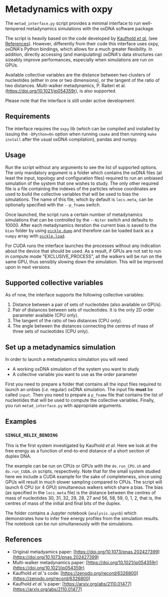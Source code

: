 # Metadynamics with oxpy

The `metad_interface.py` script provides a minimal interface to run well-tempered metadynamics simulations with the oxDNA software package.

The script is heavily based on the code developed by [Kaufhold *et al.*](https://zenodo.org/record/6326800) (see [References](#references)). However, differently from their code this interface uses oxpy, oxDNA's Python bindings, which allows for a much greater flexibility. In addition, directly accessing (and manipulating) oxDNA's data structures can sizeably improve performances, especially when simulations are run on GPUs.

Available collective variables are the distance between two clusters of nucleotides (either in one or two dimensions), or the tangent of the ratio of two distances.
Multi-walker metadynamics, P. Raiteri et al. (https://doi.org/10.1021/jp054359r), is also supported.

Please note that the interface is still under active development.

## Requirements

The interface requires the `oxpy` lib (which can be compiled and installed by issuing the `-DPython=On` option when running `cmake` and then running `make install` after the usual oxDNA compilation), pandas and numpy.

## Usage

Run the script without any arguments to see the list of supported options. The only mandatory argument is a folder which contains the oxDNA files (at least the input, topology and configuration files) required to run an unbiased simulation of the system that one wishes to study. The only other required file is a file containing the indexes of the particles whose coordinates are used to build the collective variables that will be used to bias the simulations. The name of this file, which by default is `locs.meta`, can be optionally specified with the `--p_fname` switch.

Once launched, the script runs a certain number of metadynamics simulations that can be controlled by the `--Niter` switch and defaults to 10000. After each metadynamics iteration the current bias is saved to the `bias` folder by using [`pickle.dump`](https://docs.python.org/3/library/pickle.html#pickle.dump) and therefore can be loaded back as a `numpy` array with [`pickle.load`](https://docs.python.org/3/library/pickle.html#pickle.load).

For CUDA runs the interface launches the processes without any indication about the device that should be used. As a result, if GPUs are not set to run in compute mode "EXCLUSIVE_PROCESS", all the walkers will be run on the same GPU, thus sensibly slowing down the simulation. This will be improved upon in next versions.


## Supported collective variables

As of now, the interface supports the following collective variables:

1. Distance between a pair of sets of nucleotides (also available on GPUs).
2. Pair of distances between sets of nucleotides. It is the only 2D order parameter available (CPU only).
3. The tangent of the ratio of two distances (CPU only).
4. The angle between the distances connecting the centres of mass of three sets of nucleotides (CPU only).

## Set up a metadynamics simulation

In order to launch a metadynamics simulation you will need

* A working oxDNA simulation of the system you want to study
* A collective variable you want to use as the order parameter

First you need to prepare a folder that contains all the input files required to launch an unbias (*i.e.* regular) oxDNA simulation. The input file **must** be called `input`. Then you need to prepare a `p_fname` file that contains the list of nucleotides that will be used to compute the collective variables. Finally, you run `metad_interface.py` with appropriate arguments.

## Examples

### `SINGLE_HELIX_BENDING` 

This is the first system investigated by Kaufhold *et al*. Here we look at the free energy as a function of end-to-end distance of a short section of duplex DNA.

The example can be run on CPUs or GPUs with the `do.run_CPU.sh` and `do.run_CUDA.sh` scripts, respectively. Note that for the small system studied here we include a CUDA example for the sake of completeness, since using GPUs will result in much slower sampling compared to CPUs. The script will launch 6 CPU (or 4 GPU) simultaneous walkers which share a bias. The bias (as specified in the `locs.meta` file) is the distance between the centres of mass of nucleotides 30, 31, 32, 29, 28, 27 and 56, 58, 59, 0, 1, 2, that is, the centres of mass of the initial and final bits of the duplex.

The folder contains a Jupyter notebook (`analysis.ipynb`) which demonstrates how to infer free energy profiles from the simulation results. The notebook can be run simultaneously with the simulations.

## References

* Original metadyamics paper: [https://doi.org/10.1073/pnas.202427399](https://doi.org/10.1073/pnas.202427399)
* Multi-walker metadynamics paper: [https://doi.org/10.1021/jp054359r](https://doi.org/10.1021/jp054359r)
* Kaufhold *et al.*'s code: [https://zenodo.org/record/6326800](https://zenodo.org/record/6326800)
* Kaufhold *et al.*'s paper: [https://arxiv.org/abs/2110.01477](https://arxiv.org/abs/2110.01477)
